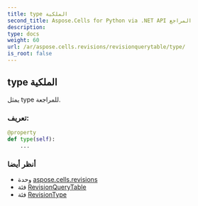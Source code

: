 ```yaml
---
title: type الملكية
second_title: Aspose.Cells for Python via .NET API المراجع
description:
type: docs
weight: 60
url: /ar/aspose.cells.revisions/revisionquerytable/type/
is_root: false
---
```

##  type الملكية

يمثل type للمراجعة.
###  تعريف:
```python
@property
def type(self):
    ...
```

###  أنظر أيضا
* وحدة [aspose.cells.revisions](../../)
* فئة [RevisionQueryTable](/cells/python-net/ar/aspose.cells.revisions/revisionquerytable)
* فئة [RevisionType](/cells/python-net/ar/aspose.cells.revisions/revisiontype)
